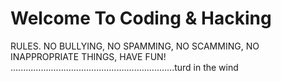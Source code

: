 # Welcome To Coding & Hacking
RULES.
NO BULLYING,
NO SPAMMING,
NO SCAMMING,
NO INAPPROPRIATE THINGS,
HAVE FUN!
.................................................................turd in the wind
